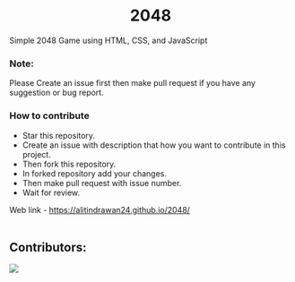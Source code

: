 <h1 align='center'>2048</h1>

Simple 2048 Game using HTML, CSS, and JavaScript  

### Note:
Please Create an issue first then make pull request if you have any suggestion or bug report.

### How to contribute <br>

* Star this repository.
* Create an issue with description that how you want to contribute in this project.
* Then fork this repository.
* In forked repository add your changes.
* Then make pull request with issue number.
* Wait for review.

Web link - https://alitindrawan24.github.io/2048/
<br><br>

## Contributors:
<a href="https://github.com/Alitindrawan24/2048/graphs/contributors">
  <img src="https://contrib.rocks/image?repo=Alitindrawan24/2048&anon=1" />
</a>
